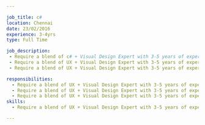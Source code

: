 ```yaml
---

job_title: c#
location: Chennai
date: 23/02/2016
experience: 3-4yrs
type: Full Time

job_description:  
 - Require a blend of c# + Visual Design Expert with 3-5 years of experience
 - Require a blend of UX + Visual Design Expert with 3-5 years of experience.
 - Require a blend of UX + Visual Design Expert with 3-5 years of experience.

responsibilities: 
  - Require a blend of UX + Visual Design Expert with 3-5 years of experience
  - Require a blend of UX + Visual Design Expert with 3-5 years of experience
  - Require a blend of UX + Visual Design Expert with 3-5 years of experience
skills: 
  - Require a blend of UX + Visual Design Expert with 3-5 years of experience

---
```


